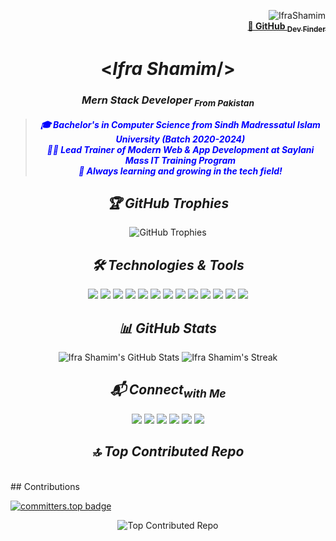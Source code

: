 <p align="right"> <img src="https://komarev.com/ghpvc/?username=IfraShamim&label=Profile%20views&color=0e75b6&style=flat" alt="IfraShamim" /><br/>
<b><a href="https://ifrashamim.github.io/Github-Dev-Finder/" target="_blank" align="right">
    &#x1F517; GitHub <sub>Dev Finder</sub>
</a></b></p>
<h1 align="center"><<i>Ifra Shamim</i>/></h1>
<h3 align="center"><i>Mern Stack Developer<sub> From Pakistan</sub></i></h3>
<blockquote>
  <p align="center" style="color: blue;">
    <b><i>
      🎓 Bachelor's in Computer Science from Sindh Madressatul Islam University (Batch 2020-2024)
      <br>
      👨‍🏫 Lead Trainer of Modern Web & App Development at Saylani Mass IT Training Program
      <br>
      🌟 Always learning and growing in the tech field!
    </i></b>
  </p>
</blockquote>

<h2 align="center"><i>🏆 GitHub Trophies</i></h2>

<div align="center">
  <img 
    src="https://github-profile-trophy.vercel.app/?username=IfraShamim&theme=onedark&no-frame=true&no-bg=true&margin-w=4" 
    alt="GitHub Trophies"
    style="max-width: 100%; height: auto;">
</div>

<h2 align="center"><i>🛠️ Technologies & Tools</i></h2>
<p align="center">
  <img src="https://img.shields.io/badge/HTML5-E34F26?style=for-the-badge&logo=html5&logoColor=white&color=333333" />
  <img src="https://img.shields.io/badge/CSS3-1572B6?style=for-the-badge&logo=css3&logoColor=white&color=333333" />
  <img src="https://img.shields.io/badge/Bootstrap5-563D7C?style=for-the-badge&logo=bootstrap&logoColor=white&color=333333" />
  <img src="https://img.shields.io/badge/JavaScript-F7DF1E?style=for-the-badge&logo=javascript&logoColor=white&color=333333" />
  <img src="https://img.shields.io/badge/ES6-F7DF1E?style=for-the-badge&logo=javascript&logoColor=white&color=333333" />
  <img src="https://img.shields.io/badge/Typescript-3178C6?style=for-the-badge&logo=typescript&logoColor=white&color=333333" />
  <img src="https://img.shields.io/badge/TailwindCSS-06B6D4?style=for-the-badge&logo=tailwind-css&logoColor=white&color=333333" />
  <img src="https://img.shields.io/badge/Firebase-FFCA28?style=for-the-badge&logo=firebase&logoColor=white&color=333333" />
  <img src="https://img.shields.io/badge/React-61DAFB?style=for-the-badge&logo=react&logoColor=white&color=333333" />
  <img src="https://img.shields.io/badge/Node.js-339933?style=for-the-badge&logo=node.js&logoColor=white&color=333333" />
  <img src="https://img.shields.io/badge/Express.js-000000?style=for-the-badge&logo=express&logoColor=white&color=333333" />
  <img src="https://img.shields.io/badge/PWA-5A0FC8?style=for-the-badge&logo=pwa&logoColor=white&color=333333" />
  <img src="https://img.shields.io/badge/MongoDB-47A248?style=for-the-badge&logo=mongodb&logoColor=white&color=333333" />
</p>

<h2 align="center"><i>📊 GitHub Stats</i></h2>
<p align="center">
  <img src="https://github-readme-stats.vercel.app/api?username=IfraShamim&show_icons=true&count_private=true&theme=radical" alt="Ifra Shamim's GitHub Stats" />
  <img src="https://github-readme-streak-stats.herokuapp.com/?user=IfraShamim&theme=radical" alt="Ifra Shamim's Streak" />  
</p>
<h2 align="center"><i>📬 Connect<sub>with Me</sub></i></h2>
<p align="center">
  <a href="https://www.linkedin.com/in/ifra-shamim-ab5b62263/" target="_blank"><img src="https://img.shields.io/badge/LinkedIn-0A66C2?style=for-the-badge&logo=linkedin&logoColor=white&color=333333" /></a>
  <a href="https://github.com/IfraShamim" target="_blank"><img src="https://img.shields.io/badge/GitHub-181717?style=for-the-badge&logo=github&logoColor=white&color=333333" /></a>
  <a href="https://www.facebook.com/ifra.shamim.54/" target="_blank"><img src="https://img.shields.io/badge/Facebook-1877F2?style=for-the-badge&logo=facebook&logoColor=white&color=333333" /></a>
  <a href="https://www.instagram.com/ifra.shamim.54/" target="_blank"><img src="https://img.shields.io/badge/Instagram-E4405F?style=for-the-badge&logo=instagram&logoColor=white&color=333333" /></a>
  <a href="https://www.fiverr.com/start_selling?source=header_nav" target="_blank"><img src="https://img.shields.io/badge/Fiverr-1DBF73?style=for-the-badge&logo=fiverr&logoColor=white&color=333333" /></a>
  <a href="mailto:ifrashamim29@gmail.com" target="_blank"><img src="https://img.shields.io/badge/Gmail-EA4335?style=for-the-badge&logo=gmail&logoColor=white&color=333333" /></a>
</p>
<h2 align="center"><i>🔝 Top Contributed Repo</i></h2>
<br/>
## Contributions

[![committers.top badge](https://user-badge.committers.top/pakistan/IfraShamim.svg)](https://user-badge.committers.top/pakistan/IfraShamim)

<div align="center">
<img src="https://github-contributor-stats.vercel.app/api?username=IfraShamim&limit=5&theme=radical&combine_all_yearly_contributions=true" alt="Top Contributed Repo">
</div>

<br/>


